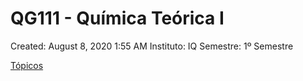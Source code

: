 # QG111 - Química Teórica I

Created: August 8, 2020 1:55 AM
Instituto: IQ
Semestre: 1º Semestre

[Tópicos](QG111%20-%20Qui%CC%81mica%20Teo%CC%81rica%20I%20892a3f3499eb468cb5feb45793dccc30/To%CC%81picos%200452a92d3068424aae6ba43192a3de4b.csv)